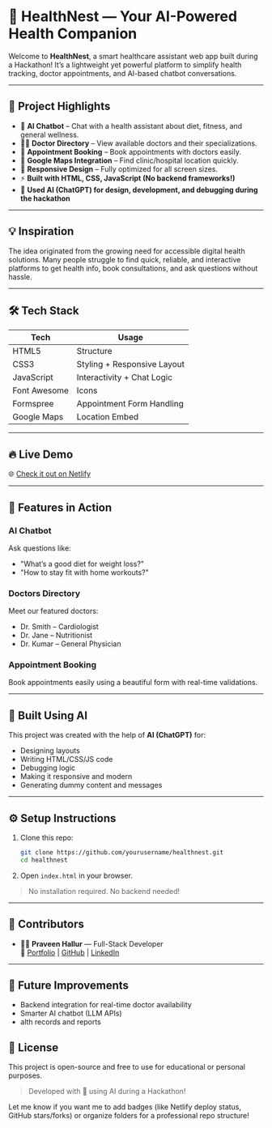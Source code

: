 # 💖 HealthNest — Your AI-Powered Health Companion

Welcome to **HealthNest**, a smart healthcare assistant web app built during a Hackathon! It’s a lightweight yet powerful platform to simplify health tracking, doctor appointments, and AI-based chatbot conversations.

---

## 🚀 Project Highlights

- 🤖 **AI Chatbot** – Chat with a health assistant about diet, fitness, and general wellness.
- 🧑‍⚕️ **Doctor Directory** – View available doctors and their specializations.
- 📅 **Appointment Booking** – Book appointments with doctors easily.
- 📍 **Google Maps Integration** – Find clinic/hospital location quickly.
- 📱 **Responsive Design** – Fully optimized for all screen sizes.
- ⚡ **Built with HTML, CSS, JavaScript (No backend frameworks!)**
- 🧠 **Used AI (ChatGPT) for design, development, and debugging during the hackathon**

---

## 💡 Inspiration

The idea originated from the growing need for accessible digital health solutions. Many people struggle to find quick, reliable, and interactive platforms to get health info, book consultations, and ask questions without hassle.

---

## 🛠️ Tech Stack

| Tech        | Usage                         |
|-------------|-------------------------------|
| HTML5       | Structure                     |
| CSS3        | Styling + Responsive Layout   |
| JavaScript  | Interactivity + Chat Logic    |
| Font Awesome| Icons                         |
| Formspree   | Appointment Form Handling     |
| Google Maps | Location Embed                |

---

## 🔥 Live Demo

🌐 [Check it out on Netlify](https://healthnestp.netlify.app/)

---



## 🧪 Features in Action

### AI Chatbot
Ask questions like:
- "What’s a good diet for weight loss?"
- "How to stay fit with home workouts?"

### Doctors Directory
Meet our featured doctors:
- Dr. Smith – Cardiologist  
- Dr. Jane – Nutritionist  
- Dr. Kumar – General Physician

### Appointment Booking
Book appointments easily using a beautiful form with real-time validations.

---

## 🧠 Built Using AI

This project was created with the help of **AI (ChatGPT)** for:

- Designing layouts
- Writing HTML/CSS/JS code
- Debugging logic
- Making it responsive and modern
- Generating dummy content and messages

---

## ⚙️ Setup Instructions

1. Clone this repo:
   ```bash
   git clone https://github.com/yourusername/healthnest.git
   cd healthnest


2. Open `index.html` in your browser.

> No installation required. No backend needed!

---

## 🤝 Contributors

- 👨‍💻 **Praveen Hallur** — Full-Stack Developer  
  🔗 [Portfolio](https://praveenhallur123.github.io/PraveenHallur123-Praveen---personal-portfolio/) | [GitHub](https://github.com/PraveenHallur123) | [LinkedIn](https://www.linkedin.com/in/praveen-hallur-9463ba1bb/)

---

## 🎯 Future Improvements

- Backend integration for real-time doctor availability  
- Smarter AI chatbot (LLM APIs)  
-   
  alth records and reports  


## 📜 License

This project is open-source and free to use for educational or personal purposes.



> Developed with 💙 using AI during a Hackathon!

Let me know if you want me to add badges (like Netlify deploy status, GitHub stars/forks) or organize folders for a professional repo structure!
